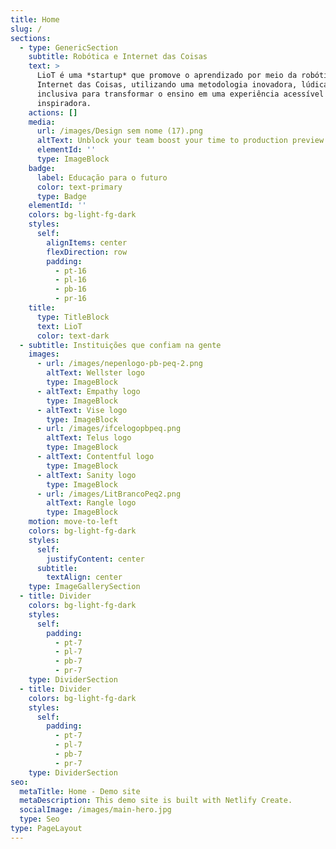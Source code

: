 ```yaml
---
title: Home
slug: /
sections:
  - type: GenericSection
    subtitle: Robótica e Internet das Coisas
    text: >
      LioT é uma *startup* que promove o aprendizado por meio da robótica e
      Internet das Coisas, utilizando uma metodologia inovadora, lúdica e
      inclusiva para transformar o ensino em uma experiência acessível e
      inspiradora.
    actions: []
    media:
      url: /images/Design sem nome (17).png
      altText: Unblock your team boost your time to production preview
      elementId: ''
      type: ImageBlock
    badge:
      label: Educação para o futuro
      color: text-primary
      type: Badge
    elementId: ''
    colors: bg-light-fg-dark
    styles:
      self:
        alignItems: center
        flexDirection: row
        padding:
          - pt-16
          - pl-16
          - pb-16
          - pr-16
    title:
      type: TitleBlock
      text: LioT
      color: text-dark
  - subtitle: Instituições que confiam na gente
    images:
      - url: /images/nepenlogo-pb-peq-2.png
        altText: Wellster logo
        type: ImageBlock
      - altText: Empathy logo
        type: ImageBlock
      - altText: Vise logo
        type: ImageBlock
      - url: /images/ifcelogopbpeq.png
        altText: Telus logo
        type: ImageBlock
      - altText: Contentful logo
        type: ImageBlock
      - altText: Sanity logo
        type: ImageBlock
      - url: /images/LitBrancoPeq2.png
        altText: Rangle logo
        type: ImageBlock
    motion: move-to-left
    colors: bg-light-fg-dark
    styles:
      self:
        justifyContent: center
      subtitle:
        textAlign: center
    type: ImageGallerySection
  - title: Divider
    colors: bg-light-fg-dark
    styles:
      self:
        padding:
          - pt-7
          - pl-7
          - pb-7
          - pr-7
    type: DividerSection
  - title: Divider
    colors: bg-light-fg-dark
    styles:
      self:
        padding:
          - pt-7
          - pl-7
          - pb-7
          - pr-7
    type: DividerSection
seo:
  metaTitle: Home - Demo site
  metaDescription: This demo site is built with Netlify Create.
  socialImage: /images/main-hero.jpg
  type: Seo
type: PageLayout
---
```

